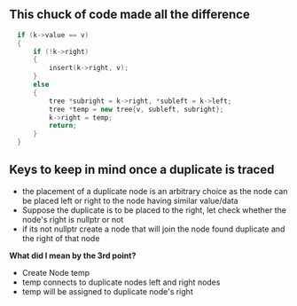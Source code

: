 ## This chuck of code made all the difference 

```cpp
  if (k->value == v)
  {
      if (!k->right)
      {
          insert(k->right, v);
      }
      else
      {
          tree *subright = k->right, *subleft = k->left;
          tree *temp = new tree{v, subleft, subright};
          k->right = temp;
          return;
      }
  }
```
## Keys to keep in mind once a duplicate is traced
+ the placement of a duplicate node is an arbitrary choice as the node can be placed left or right to the node having similar value/data
+ Suppose the duplicate is to be placed to the right, let check whether the node's right is nullptr or not
+ if its not nullptr create a node that will join the node found duplicate and the right of that node

**What did I mean by the 3rd point?**  
+ Create Node temp
+ temp connects to duplicate nodes left and right nodes
+ temp will be assigned to duplicate node's right
